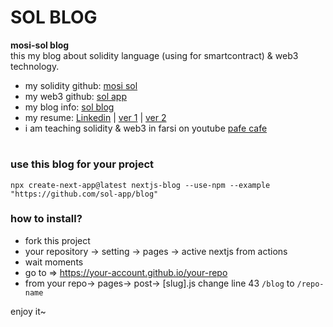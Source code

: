 # SOL BLOG
**mosi-sol blog**\
this my blog about solidity language (using for smartcontract) & web3 technology.
- my solidity github: [mosi sol](https://github.com/mosi-sol) 
- my web3 github: [sol app](https://github.com/sol-app) 
- my blog info: [sol blog](https://sol-app.github.io/blog) 
- my resume: [Linkedin](https://www.linkedin.com/in/moslem-abbasi/) | [ver 1](https://sol-app.github.io/resume/) | [ver 2](https://sol-app.github.io/blog/resume) 
- i am teaching solidity & web3 in farsi on youtube [pafe cafe](https://youtube.com/pafecafe) 

#

### use this blog for your project 
```node
npx create-next-app@latest nextjs-blog --use-npm --example "https://github.com/sol-app/blog"
```

### how to install?
- fork this project
- your repository -> setting -> pages -> active nextjs from actions
- wait moments
- go to => https://your-account.github.io/your-repo 
- from your repo-> pages-> post-> [slug].js change line 43 `/blog` to `/repo-name`

enjoy it~
